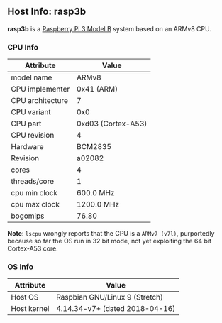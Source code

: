 ## Host Info: rasp3b

**rasp3b** is a [Raspberry Pi 3 Model B](https://www.raspberrypi.org/products/raspberry-pi-3-model-b/) system based on an ARMv8 CPU.

### CPU Info

| Attribute | Value |
| --------- | ----- |
| model name       | ARMv8 |
| CPU implementer  | 0x41 (ARM) |
| CPU architecture | 7 |
| CPU variant      | 0x0 |
| CPU part         | 0xd03 (Cortex-A53) |
| CPU revision     | 4 |
| Hardware         | BCM2835 |
| Revision         | a02082 |
| cores            | 4 |
| threads/core     | 1 |
| cpu min clock    | 600.0 MHz |
| cpu max clock    | 1200.0 MHz |
| bogomips         | 76.80 |

**Note**: `lscpu` wrongly reports that the CPU is a `ARMv7 (v7l)`, purportedly
because so far the OS run in 32 bit mode, not yet exploiting the 64 bit
Cortex-A53 core.

### OS Info

| Attribute | Value |
| --------- | ----- |
| Host OS      | Raspbian GNU/Linux 9 (Stretch) |
| Host kernel  | 4.14.34-v7+ (dated 2018-04-16) |
